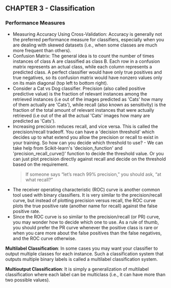 ## CHAPTER 3 - Classification

### Performance Measures
- Measuring Accuracy Using Cross-Validation: Accuracy is generally not the preferred performance measure for classifiers, especially when you are dealing with skewed datasets (i.e., when some classes are much more frequent than others).
- Confusion Matrix: The general idea is to count the number of times instances of class A are classified as class B. Each row in a confusion matrix represents an actual class, while each column represents a predicted class. A perfect classifier would have only true positives and true negatives, so its confusion matrix would have nonzero values only on its main diagonal (top left to bottom right). 
- Consider a Cat vs Dog classifier. Precision (also called positive predictive value) is the fraction of relevant instances among the retrieved instances (i.e out of the images predicted as 'Cats' how many of them actually are 'Cats'), while recall (also known as sensitivity) is the fraction of the total amount of relevant instances that were actually retrieved  (i.e out of the all the actual 'Cats' images how many are predicted as 'Cats').
- Increasing precision reduces recall, and vice versa. This is called the precision/recall tradeoff. You can have a 'decision threshold' which decides up to what extend you allow the precision or recall to exist in your training. So how can you decide which threshold to use? - We can take help from Scikit-learn's 'decision_function' and 'precision_recall_curve()' function to decide the threshold value. Or you can just plot precision directly against recall and decide on the threshold based on the requirement. 
    <blockquote>If someone says “let’s reach 99% precision,” you should ask, “at what recall?”</blockquote>
- The receiver operating characteristic (ROC) curve is another common tool used with binary classifiers. It is very similar to the precision/recall curve, but instead of plotting precision versus recall, the ROC curve plots the true positive rate (another name for recall) against the false positive rate. 
- Since the ROC curve is so similar to the precision/recall (or PR) curve, you may wonder how to decide which one to use. As a rule of thumb, you should prefer the PR curve whenever the positive class is rare or when you care more about the false positives than the false negatives, and the ROC curve otherwise.

**Multilabel Classification**: In some cases you may want your classifier to output multiple classes for each instance. Such a classification system that outputs multiple binary labels is called a multilabel classification system.  

**Multioutput Classification**: It is simply a generalization of multilabel classification where each label can be multiclass (i.e., it can have more than two possible values).

